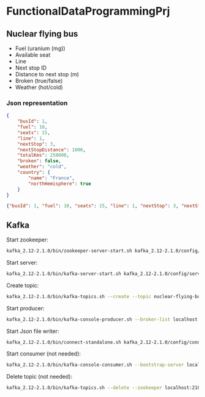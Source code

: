 # FunctionalDataProgrammingPrj

## Nuclear flying bus

* Fuel (uranium (mg))
* Available seat
* Line
* Next stop ID
* Distance to next stop (m)
* Broken (true/false)
* Weather (hot/cold)

### Json representation

```json
{
    "busId": 1,
    "fuel": 10,
    "seats": 15,
    "line": 1,
    "nextStop": 3,
    "nextStopDistance": 1000,
    "totalKms": 250000,
    "broken": false,
    "weather": "cold",
    "country": {
        "name": "France",
        "northHemisphere": true
    }
}
```

```json
{"busId": 1, "fuel": 10, "seats": 15, "line": 1, "nextStop": 3, "nextStopDistance": 1000, "totalKms": 250000, "broken": false, "weather": "cold", "country": { "name": "France", "northHemisphere": true }}
```


## Kafka

Start zookeeper:

```bash
kafka_2.12-2.1.0/bin/zookeeper-server-start.sh kafka_2.12-2.1.0/config/zookeeper.properties
```

Start server:

```bash
kafka_2.12-2.1.0/bin/kafka-server-start.sh kafka_2.12-2.1.0/config/server.properties
```

Create topic:

```bash
kafka_2.12-2.1.0/bin/kafka-topics.sh --create --topic nuclear-flying-buses --zookeeper localhost:2181 --partitions 1 --replication-factor 1
```

Start producer:

```bash
kafka_2.12-2.1.0/bin/kafka-console-producer.sh --broker-list localhost:9092 --topic nuclear-flying-buses
```

Start Json file writer:

```bash
kafka_2.12-2.1.0/bin/connect-standalone.sh kafka_2.12-2.1.0/config/connect-standalone.properties kafka_2.12-2.1.0/config/connect-console-sink.properties
```

Start consumer (not needed):

```bash
kafka_2.12-2.1.0/bin/kafka-console-consumer.sh --bootstrap-server localhost:9092 --topic nuclear-flying-buses --from-beginning
```

Delete topic (not needed):

```bash
kafka_2.12-2.1.0/bin/kafka-topics.sh --delete --zookeeper localhost:2181 --topic nuclear-flying-buses
```

